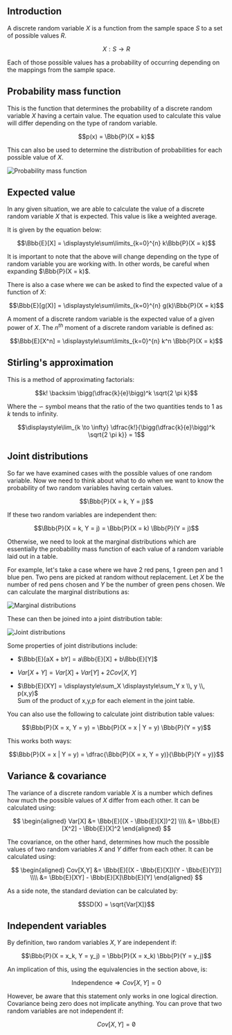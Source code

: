 ## Introduction

A discrete random variable $X$ is a function from the sample space $S$ to a set of possible values $R$.

$$X: S \rightarrow R$$

Each of those possible values has a probability of occurring depending on the mappings from the sample space.

<!-- For example... -->

## Probability mass function

This is the function that determines the probability of a discrete random variable $X$ having a certain value. The equation used to calculate this value will differ depending on the type of random variable.

$$p(x) = \Bbb{P}(X = k)$$

This can also be used to determine the distribution of probabilities for each possible value of $X$.

![Probability mass function](/img/p-mass-function.svg)

## Expected value

In any given situation, we are able to calculate the value of a discrete random variable $X$ that is expected. This value is like a weighted average.

It is given by the equation below:

$$\Bbb{E}[X] = \displaystyle\sum\limits_{k=0}^{n} k\Bbb{P}(X = k)$$

It is important to note that the above will change depending on the type of random variable you are working with. In other words, be careful when expanding $\Bbb{P}(X = k)$.

There is also a case where we can be asked to find the expected value of a function of $X$:

$$\Bbb{E}[g(X)] = \displaystyle\sum\limits_{k=0}^{n} g(k)\Bbb{P}(X = k)$$

A moment of a discrete random variable is the expected value of a given power of $X$. The $n^{th}$ moment of a discrete random variable is defined as:

$$\Bbb{E}[X^n] = \displaystyle\sum\limits_{k=0}^{n} k^n \Bbb{P}(X = k)$$

## Stirling's approximation

This is a method of approximating factorials:

$$k! \backsim \bigg(\dfrac{k}{e}\bigg)^k \sqrt{2 \pi k}$$

Where the $\backsim$ symbol means that the ratio of the two quantities tends to 1 as $k$ tends to infinity.

$$\displaystyle\lim_{k \to \infty} \dfrac{k!}{\bigg(\dfrac{k}{e}\bigg)^k \sqrt{2 \pi k}} = 1$$

## Joint distributions

So far we have examined cases with the possible values of one random variable. Now we need to think about what to do when we want to know the probability of two random variables having certain values.

$$\Bbb{P}(X = k, Y = j)$$

If these two random variables are independent then:

$$\Bbb{P}(X = k, Y = j) = \Bbb{P}(X = k) \Bbb{P}(Y = j)$$

Otherwise, we need to look at the marginal distributions which are essentially the probability mass function of each value of a random variable laid out in a table.

For example, let's take a case where we have 2 red pens, 1 green pen and 1 blue pen. Two pens are picked at random without replacement. Let $X$ be the number of red pens chosen and $Y$ be the number of green pens chosen. We can calculate the marginal distributions as:

![Marginal distributions](/img/marginal-distributions.svg)

These can then be joined into a joint distribution table:

![Joint distributions](/img/joint-distributions.svg)

Some properties of joint distributions include:

- $\Bbb{E}[aX + bY] = a\Bbb{E}[X] + b\Bbb{E}[Y]$

- $Var[X + Y] = Var[X] + Var[Y] + 2Cov[X,Y]$

- $\Bbb{E}[XY] = \displaystyle\sum_X \displaystyle\sum_Y x \\, y \\, p(x,y)$ <br>
  Sum of the product of x,y,p for each element in the joint table.

You can also use the following to calculate joint distribution table values:

$$\Bbb{P}(X = x, Y = y)  = \Bbb{P}(X = x | Y = y) \Bbb{P}(Y = y)$$

This works both ways:

$$\Bbb{P}(X = x | Y = y) = \dfrac{\Bbb{P}(X = x, Y = y)}{\Bbb{P}(Y = y)}$$

## Variance & covariance

The variance of a discrete random variable $X$ is a number which defines how much the possible values of $X$ differ from each other. It can be calculated using:

$$
\begin{aligned}
Var[X] &= \Bbb{E}[(X - \Bbb{E}[X])^2] \\\\
&= \Bbb{E}[X^2] - \Bbb{E}[X]^2
\end{aligned}
$$

The covariance, on the other hand, determines how much the possible values of two random variables $X$ and $Y$ differ from each other. It can be calculated using:

$$
\begin{aligned}
Cov[X,Y] &= \Bbb{E}[(X - \Bbb{E}[X])(Y - \Bbb{E}[Y])] \\\\
&= \Bbb{E}[XY] - \Bbb{E}[X]\Bbb{E}[Y]
\end{aligned}
$$

As a side note, the standard deviation can be calculated by:

$$SD(X) = \sqrt{Var[X]}$$

## Independent variables

By definition, two random variables $X, Y$ are independent if:

$$\Bbb{P}(X = x_k, Y = y_j) = \Bbb{P}(X = x_k) \Bbb{P}(Y = y_j)$$

An implication of this, using the equivalencies in the section above, is:

$$\text{Independence} \Rightarrow Cov[X,Y] = 0$$

However, be aware that this statement only works in one logical direction. Covariance being zero does not implicate anything. You can prove that two random variables are not independent if:

$$Cov[X,Y] = \not 0$$
